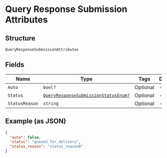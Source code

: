 
# Query Response Submission Attributes

## Structure

`QueryResponseSubmissionAttributes`

## Fields

| Name | Type | Tags | Description |
|  --- | --- | --- | --- |
| `Auto` | `bool?` | Optional | - |
| `Status` | [`QueryResponseSubmissionStatusEnum?`](../../doc/models/query-response-submission-status-enum.md) | Optional | - |
| `StatusReason` | `string` | Optional | - |

## Example (as JSON)

```json
{
  "auto": false,
  "status": "queued_for_delivery",
  "status_reason": "status_reason0"
}
```

